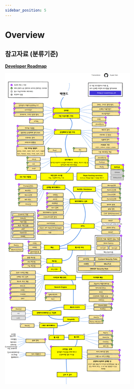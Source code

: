 ```yaml
---
sidebar_position: 5
---
```


# Overview

## 참고자료 (분류기준)

**[Developer Roadmap](https://github.com/Han-Kyeol/developer-roadmap-kr-)**

![Example banner](https://raw.githubusercontent.com/Han-Kyeol/developer-roadmap-kr-/master/img/backend(kr).png)
